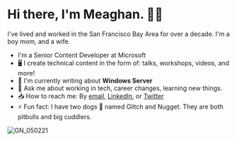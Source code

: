 # Hi there, I'm Meaghan. 👋🏾

I've lived and worked in the San Francisco Bay Area for over a decade. I'm a boy mom, and a wife.

- I'm a Senior Content Developer at Microsoft
- 🖥 I create technical content in the form of: talks, workshops, videos, and more!
- 📖 I'm currently writing about **Windows Server**
- 💬 Ask me about working in tech, career changes, learning new things.
- 📥 How to reach me: By [email](mosagie@microsoft.com), [LinkedIn](https://www.linkedin.com/in/meaghan-lewis/), or [Twitter](https://twitter.com/iammeaghanlewis)
- ⚡ Fun fact: I have two dogs 🐶 named Glitch and Nugget. They are both pitbulls and big cuddlers.

![GN_050221](https://user-images.githubusercontent.com/10103121/119545050-2ff75c80-bd47-11eb-9fa1-662524ae15bc.jpg)
